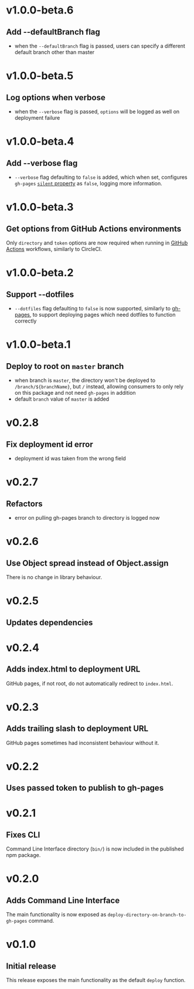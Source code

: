 # v1.0.0-beta.6

## Add --defaultBranch flag

- when the `--defaultBranch` flag is passed, users can specify a different default branch other than master

# v1.0.0-beta.5

## Log options when verbose

- when the `--verbose` flag is passed, `options` will be logged as well on deployment failure

# v1.0.0-beta.4

## Add --verbose flag

- `--verbose` flag defaulting to `false` is added, which when set, configures `gh-pages` [`silent` property](https://www.npmjs.com/package/gh-pages#optionssilent) as `false`, logging more information.

# v1.0.0-beta.3

## Get options from GitHub Actions environments

Only `directory` and `token` options are now required when running in [GitHub Actions](https://help.github.com/en/actions) workflows, similarly to CircleCI.

# v1.0.0-beta.2

## Support --dotfiles

- `--dotfiles` flag defaulting to `false` is now supported, similarly to [gh-pages](https://www.npmjs.com/package/gh-pages#optionsdotfiles), to support deploying pages which need dotfiles to function correctly

# v1.0.0-beta.1

## Deploy to root on `master` branch

- when branch is `master`, the directory won't be deployed to `/branch/${branchName}`, but `/` instead, allowing consumers to only rely on this package and not need `gh-pages` in addition
- default `branch` value of `master` is added

# v0.2.8

## Fix deployment id error

- deployment id was taken from the wrong field

# v0.2.7

## Refactors

- error on pulling gh-pages branch to directory is logged now

# v0.2.6

## Use Object spread instead of Object.assign

There is no change in library behaviour.

# v0.2.5

## Updates dependencies

# v0.2.4

## Adds index.html to deployment URL

GitHub pages, if not root, do not automatically redirect to `index.html`.

# v0.2.3

## Adds trailing slash to deployment URL

GitHub pages sometimes had inconsistent behaviour without it.

# v0.2.2

## Uses passed token to publish to gh-pages

# v0.2.1

## Fixes CLI

Command Line Interface directory (`bin/`) is now included in the published npm package.

# v0.2.0

## Adds Command Line Interface

The main functionality is now exposed as `deploy-directory-on-branch-to-gh-pages` command.

# v0.1.0

## Initial release

This release exposes the main functionality as the default `deploy` function.
